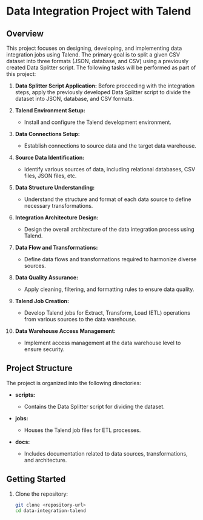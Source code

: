 # Data Integration Project with Talend

## Overview

This project focuses on designing, developing, and implementing data integration jobs using Talend. The primary goal is to split a given CSV dataset into three formats (JSON, database, and CSV) using a previously created Data Splitter script. The following tasks will be performed as part of this project:

1. **Data Splitter Script Application:**
   Before proceeding with the integration steps, apply the previously developed Data Splitter script to divide the dataset into JSON, database, and CSV formats.

2. **Talend Environment Setup:**
   - Install and configure the Talend development environment.

3. **Data Connections Setup:**
   - Establish connections to source data and the target data warehouse.

4. **Source Data Identification:**
   - Identify various sources of data, including relational databases, CSV files, JSON files, etc.

5. **Data Structure Understanding:**
   - Understand the structure and format of each data source to define necessary transformations.

6. **Integration Architecture Design:**
   - Design the overall architecture of the data integration process using Talend.

7. **Data Flow and Transformations:**
   - Define data flows and transformations required to harmonize diverse sources.

8. **Data Quality Assurance:**
   - Apply cleaning, filtering, and formatting rules to ensure data quality.

9. **Talend Job Creation:**
   - Develop Talend jobs for Extract, Transform, Load (ETL) operations from various sources to the data warehouse.

10. **Data Warehouse Access Management:**
    - Implement access management at the data warehouse level to ensure security.

## Project Structure

The project is organized into the following directories:

- **scripts:**
  - Contains the Data Splitter script for dividing the dataset.

- **jobs:**
  - Houses the Talend job files for ETL processes.

- **docs:**
  - Includes documentation related to data sources, transformations, and architecture.

## Getting Started

1. Clone the repository:
   ```bash
   git clone <repository-url>
   cd data-integration-talend
